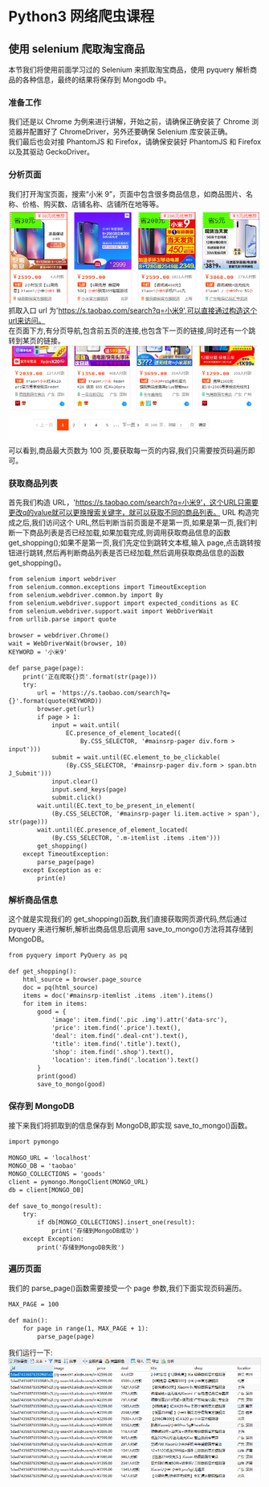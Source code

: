 # Python3 网络爬虫课程

## 使用 selenium 爬取淘宝商品

本节我们将使用前面学习过的 Selenium 来抓取淘宝商品，使用 pyquery 解析商品的各种信息，最终的结果将保存到 Mongodb 中。

### 准备工作

我们还是以 Chrome 为例来进行讲解，开始之前，请确保正确安装了 Chrome 浏览器并配置好了 ChromeDriver，另外还要确保 Selenium 库安装正确。  
我们最后也会对接 PhantomJS 和 Firefox，请确保安装好 PhantomJS 和 Firefox 以及其驱动 GeckoDriver。

### 分析页面

我们打开淘宝页面，搜索“小米 9”，页面中包含很多商品信息，如商品图片、名称、价格、购买数、店铺名称、店铺所在地等等。
![](../image/7.2_shopping_list.png)
抓取入口 url 为'https://s.taobao.com/search?q=小米9',可以直接通过构造这个url来访问。  
在页面下方,有分页导航,包含前五页的连接,也包含下一页的链接,同时还有一个跳转到某页的链接。  
![](../image/7.2_shopping_pages.png)
可以看到,商品最大页数为 100 页,要获取每一页的内容,我们只需要按页码遍历即可。

### 获取商品列表

首先我们构造 URL，'https://s.taobao.com/search?q=小米9'，这个URL只需要更改q的value就可以更换搜索关键字，就可以获取不同的商品列表。
URL 构造完成之后,我们访问这个 URL,然后判断当前页面是不是第一页,如果是第一页,我们判断一下商品列表是否已经加载,如果加载完成,则调用获取商品信息的函数 get_shopping();如果不是第一页,我们先定位到跳转文本框,输入 page,点击跳转按钮进行跳转,然后再判断商品列表是否已经加载,然后调用获取商品信息的函数 get_shopping()。

```
from selenium import webdriver
from selenium.common.exceptions import TimeoutException
from selenium.webdriver.common.by import By
from selenium.webdriver.support import expected_conditions as EC
from selenium.webdriver.support.wait import WebDriverWait
from urllib.parse import quote

browser = webdriver.Chrome()
wait = WebDriverWait(browser, 10)
KEYWORD = '小米9'

def parse_page(page):
    print('正在爬取{}页'.format(str(page)))
    try:
        url = 'https://s.taobao.com/search?q={}'.format(quote(KEYWORD))
        browser.get(url)
        if page > 1:
            input = wait.until(
                EC.presence_of_element_located((
                    By.CSS_SELECTOR, '#mainsrp-pager div.form > input')))
            submit = wait.until(EC.element_to_be_clickable(
                (By.CSS_SELECTOR, '#mainsrp-pager div.form > span.btn J_Submit')))
            input.clear()
            input.send_keys(page)
            submit.click()
        wait.until(EC.text_to_be_present_in_element(
            (By.CSS_SELECTOR, '#mainsrp-pager li.item.active > span'), str(page)))
        wait.until(EC.presence_of_element_located(
            (By.CSS_SELECTOR, '.m-itemlist .items .item')))
        get_shopping()
    except TimeoutException:
        parse_page(page)
    except Exception as e:
        print(e)
```

### 解析商品信息

这个就是实现我们的 get_shopping()函数,我们直接获取网页源代码,然后通过 pyquery 来进行解析,解析出商品信息后调用 save_to_mongo()方法将其存储到 MongoDB。

```
from pyquery import PyQuery as pq

def get_shopping():
    html_source = browser.page_source
    doc = pq(html_source)
    items = doc('#mainsrp-itemlist .items .item').items()
    for item in items:
        good = {
            'image': item.find('.pic .img').attr('data-src'),
            'price': item.find('.price').text(),
            'deal': item.find('.deal-cnt').text(),
            'title': item.find('.title').text(),
            'shop': item.find('.shop').text(),
            'location': item.find('.location').text()
        }
        print(good)
        save_to_mongo(good)
```

### 保存到 MongoDB

接下来我们将抓取到的信息保存到 MongoDB,即实现 save_to_mongo()函数。

```
import pymongo

MONGO_URL = 'localhost'
MONGO_DB = 'taobao'
MONGO_COLLECTIONS = 'goods'
client = pymongo.MongoClient(MONGO_URL)
db = client[MONGO_DB]

def save_to_mongo(result):
    try:
        if db[MONGO_COLLECTIONS].insert_one(result):
            print('存储到MongoDB成功')
    except Exception:
        print('存储到MongoDB失败')
```

### 遍历页面

我们的 parse_page()函数需要接受一个 page 参数,我们下面实现页码遍历。

```
MAX_PAGE = 100

def main():
    for page in range(1, MAX_PAGE + 1):
        parse_page(page)
```

我们运行一下:
![](../image/7.2_taobao_result.png)
